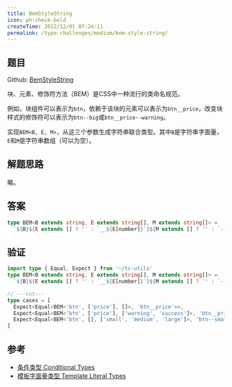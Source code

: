 ```yaml
---
title: BemStyleString
icon: ph:check-bold
createTime: 2022/12/01 07:24:11
permalink: /type-challenges/medium/bem-style-string/
---
```


## 题目

Github: [BemStyleString](https://github.com/type-challenges/type-challenges/blob/main/questions/03326-medium-bem-style-string/)

块、元素、修饰符方法（BEM）是CSS中一种流行的类命名规范。

例如，块组件可以表示为`btn`，依赖于该块的元素可以表示为`btn__price`，改变块样式的修饰符可以表示为`btn--big`或`btn__price--warning`。

实现`BEM<B, E, M>`，从这三个参数生成字符串联合类型。其中`B`是字符串字面量，`E`和`M`是字符串数组（可以为空）。

## 解题思路

略。

## 答案

```ts
type BEM<B extends string, E extends string[], M extends string[]> =
  `${B}${E extends [] ? '' : `__${E[number]}`}${M extends [] ? '' : `--${M[number]}`}`
```

## 验证

```ts twoslash
import type { Equal, Expect } from '~/tc-utils'
type BEM<B extends string, E extends string[], M extends string[]> =
  `${B}${E extends [] ? '' : `__${E[number]}`}${M extends [] ? '' : `--${M[number]}`}`

// ---cut---
type cases = [
  Expect<Equal<BEM<'btn', ['price'], []>, 'btn__price'>>,
  Expect<Equal<BEM<'btn', ['price'], ['warning', 'success']>, 'btn__price--warning' | 'btn__price--success'>>,
  Expect<Equal<BEM<'btn', [], ['small', 'medium', 'large']>, 'btn--small' | 'btn--medium' | 'btn--large'>>,
]
```

## 参考

- [条件类型 Conditional Types](https://www.typescriptlang.org/docs/handbook/2/conditional-types.html)
- [模板字面量类型 Template Literal Types](https://www.typescriptlang.org/docs/handbook/2/template-literal-types.html)
